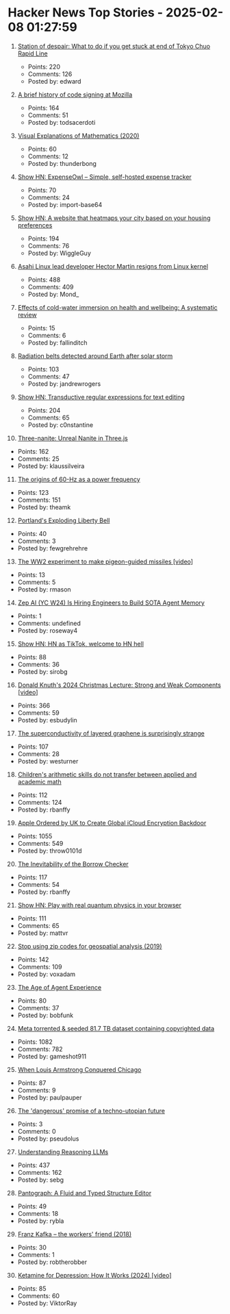 # Hacker News Top Stories - 2025-02-08 01:27:59

1. [Station of despair: What to do if you get stuck at end of Tokyo Chuo Rapid Line](https://soranews24.com/2024/12/21/station-of-despair-what-to-do-if-you-get-stuck-at-the-end-of-tokyos-chuo-rapid-line/)
   - Points: 220
   - Comments: 126
   - Posted by: edward

2. [A brief history of code signing at Mozilla](https://hearsum.ca/posts/history-of-code-signing-at-mozilla/)
   - Points: 164
   - Comments: 51
   - Posted by: todsacerdoti

3. [Visual Explanations of Mathematics (2020)](https://agilescientific.com/blog/2020/2/25/visual-explanations-of-mathematics)
   - Points: 60
   - Comments: 12
   - Posted by: thunderbong

4. [Show HN: ExpenseOwl – Simple, self-hosted expense tracker](https://github.com/Tanq16/ExpenseOwl)
   - Points: 70
   - Comments: 24
   - Posted by: import-base64

5. [Show HN: A website that heatmaps your city based on your housing preferences](https://theretowhere.com/)
   - Points: 194
   - Comments: 76
   - Posted by: WiggleGuy

6. [Asahi Linux lead developer Hector Martin resigns from Linux kernel](https://lkml.org/lkml/2025/2/7/9)
   - Points: 488
   - Comments: 409
   - Posted by: Mond_

7. [Effects of cold-water immersion on health and wellbeing: A systematic review](https://journals.plos.org/plosone/article?id=10.1371/journal.pone.0317615)
   - Points: 15
   - Comments: 6
   - Posted by: fallinditch

8. [Radiation belts detected around Earth after solar storm](https://www.sciencealert.com/mysterious-radiation-belts-detected-around-earth-after-epic-solar-storm)
   - Points: 103
   - Comments: 47
   - Posted by: jandrewrogers

9. [Show HN: Transductive regular expressions for text editing](https://github.com/c0stya/trre)
   - Points: 204
   - Comments: 65
   - Posted by: c0nstantine

10. [Three-nanite: Unreal Nanite in Three.js](https://github.com/AIFanatic/three-nanite)
   - Points: 162
   - Comments: 25
   - Posted by: klaussilveira

11. [The origins of 60-Hz as a power frequency](https://ieeexplore.ieee.org/document/628099)
   - Points: 123
   - Comments: 151
   - Posted by: theamk

12. [Portland's Exploding Liberty Bell](https://tomlovesthelibertybell.com/portlands-exploding-liberty-bell/)
   - Points: 40
   - Comments: 3
   - Posted by: fewgrehrehre

13. [The WW2 experiment to make pigeon-guided missiles [video]](https://www.bbc.com/reel/video/p0kl5kcz/the-ww2-experiment-to-make-pigeon-guided-missiles)
   - Points: 13
   - Comments: 5
   - Posted by: rmason

14. [Zep AI (YC W24) Is Hiring Engineers to Build SOTA Agent Memory](https://www.ycombinator.com/companies/zep-ai/jobs/e2QxKYu-staff-engineer)
   - Points: 1
   - Comments: undefined
   - Posted by: roseway4

15. [Show HN: HN as TikTok, welcome to HN hell](https://hnhell.com)
   - Points: 88
   - Comments: 36
   - Posted by: sirobg

16. [Donald Knuth's 2024 Christmas Lecture: Strong and Weak Components [video]](https://www.youtube.com/watch?v=Hi8r_63LGyg)
   - Points: 366
   - Comments: 59
   - Posted by: esbudylin

17. [The superconductivity of layered graphene is surprisingly strange](https://www.newscientist.com/article/2466930-the-superconductivity-of-layered-graphene-is-surprisingly-strange/)
   - Points: 107
   - Comments: 28
   - Posted by: westurner

18. [Children's arithmetic skills do not transfer between applied and academic math](https://www.nature.com/articles/s41586-024-08502-w)
   - Points: 112
   - Comments: 124
   - Posted by: rbanffy

19. [Apple Ordered by UK to Create Global iCloud Encryption Backdoor](https://www.macrumors.com/2025/02/07/uk-government-orders-access-icloud/)
   - Points: 1055
   - Comments: 549
   - Posted by: throw0101d

20. [The Inevitability of the Borrow Checker](https://yorickpeterse.com/articles/the-inevitability-of-the-borrow-checker/)
   - Points: 117
   - Comments: 54
   - Posted by: rbanffy

21. [Show HN: Play with real quantum physics in your browser](https://quantum.orgsoft.org)
   - Points: 111
   - Comments: 65
   - Posted by: mattvr

22. [Stop using zip codes for geospatial analysis (2019)](https://carto.com/blog/zip-codes-spatial-analysis)
   - Points: 142
   - Comments: 109
   - Posted by: voxadam

23. [The Age of Agent Experience](https://stytch.com/blog/the-age-of-agent-experience/)
   - Points: 80
   - Comments: 37
   - Posted by: bobfunk

24. [Meta torrented & seeded 81.7 TB dataset containing copyrighted data](https://arstechnica.com/tech-policy/2025/02/meta-torrented-over-81-7tb-of-pirated-books-to-train-ai-authors-say/)
   - Points: 1082
   - Comments: 782
   - Posted by: gameshot911

25. [When Louis Armstrong Conquered Chicago](https://www.honest-broker.com/p/when-louis-armstrong-conquered-chicago)
   - Points: 87
   - Comments: 9
   - Posted by: paulpauper

26. [The 'dangerous' promise of a techno-utopian future](https://www.cbc.ca/radio/ideas/tech-billionaires-ai-utopia-1.7440698)
   - Points: 3
   - Comments: 0
   - Posted by: pseudolus

27. [Understanding Reasoning LLMs](https://magazine.sebastianraschka.com/p/understanding-reasoning-llms)
   - Points: 437
   - Comments: 162
   - Posted by: sebg

28. [Pantograph: A Fluid and Typed Structure Editor](https://github.com/jeprinz/pantograph/blob/main/README.md)
   - Points: 49
   - Comments: 18
   - Posted by: rybla

29. [Franz Kafka – the workers' friend (2018)](https://marywcraig.com/2018/01/14/franz-kafka-the-workers-friend/)
   - Points: 30
   - Comments: 1
   - Posted by: robtherobber

30. [Ketamine for Depression: How It Works (2024) [video]](https://www.yalemedicine.org/news/ketamine-for-depression)
   - Points: 85
   - Comments: 60
   - Posted by: ViktorRay

